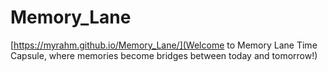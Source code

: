 # Memory_Lane
[https://myrahm.github.io/Memory_Lane/](Welcome to Memory Lane Time Capsule, where memories become bridges between today and tomorrow!)
